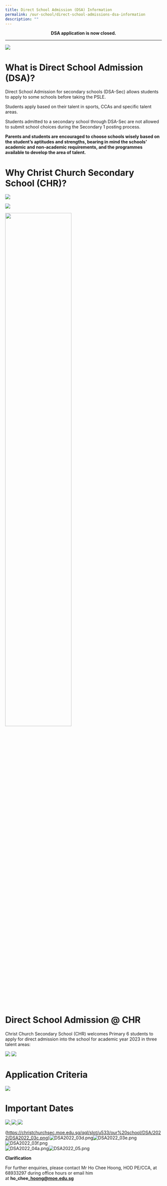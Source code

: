 ```yaml
---
title: Direct School Admission (DSA) Information
permalink: /our-school/direct-school-admissions-dsa-information
description: ""
---
```

<strong><center>DSA application is now closed.</center></strong>
  
***

![](/images/DSA%20banner%20for%20website%20v2.jpeg)

# What is Direct School Admission (DSA)?

Direct School Admission for secondary schools (DSA-Sec) allows students to apply to some schools before taking the PSLE.

Students apply based on their talent in sports, CCAs and specific talent areas.

Students admitted to a secondary school through DSA-Sec are not allowed to submit school choices during the Secondary 1 posting process.

**Parents and students are encouraged to choose schools wisely based on the student’s aptitudes and strengths, bearing in mind the schools’ academic and non-academic requirements, and the programmes available to develop the area of talent.** 

# Why Christ Church Secondary School (CHR)?  

![](/images/DSA2022_02.png)

![](/images/you%20v2.jpeg)

<body>
      <a href = "/CHR_PROSPECTUS" target = "_self"> 
          <img src="/images/find%20out%20more.jpeg" 
     style="width:65%">  
      </a>
   </body>


# Direct School Admission @ CHR  
  

Christ Church Secondary School (CHR) welcomes Primary 6 students to apply for direct admission into the school for academic year 2023 in three talent areas: 

 ![](/images/DSA%20content.jpeg)
 ![](/images/DSA2022.png)


# Application Criteria  
  
![](/images/DSA2022_01.png)


# Important Dates
  
<a href = "https://www.moe.gov.sg/secondary/dsa" target = "_self"> 
          <img src="/images/important%20dates%20.png"> 
      </a>
<a href = "https://www.moe.gov.sg/secondary/dsa/application/?pt=Mainstream%20primary%20school" target = "_self"> 
          <img src="/images/DSA2022_03b.png">
	</a>
	<a href = "https://go.gov.sg/apply-dsa-sec" target = "_self"> 
          <img src="/images/DSA2022_03c.png"> 
	</a>
	



(https://christchurchsec.moe.edu.sg/qql/slot/u533/our%20school/DSA/2022/DSA2022_03c.png)![DSA2022_03d.png](https://christchurchsec.moe.edu.sg/qql/slot/u533/our%20school/DSA/2022/DSA2022_03d.png)![DSA2022_03e.png](https://christchurchsec.moe.edu.sg/qql/slot/u533/our%20school/DSA/2022/DSA2022_03e.png)![DSA2022_03f.png](https://christchurchsec.moe.edu.sg/qql/slot/u533/our%20school/DSA/2022/DSA2022_03f.png)  
![DSA2022_04a.png](https://christchurchsec.moe.edu.sg/qql/slot/u533/our%20school/DSA/2022/DSA2022_04a.png)![DSA2022_05.png](https://christchurchsec.moe.edu.sg/qql/slot/u533/our%20school/DSA/2022/DSA2022_05.png)  

**Clarification**

For further enquiries, please contact Mr Ho Chee Hoong, HOD PE/CCA, at 68933297 during office hours or email him at **ho\_chee\_hoong@moe.edu.sg**